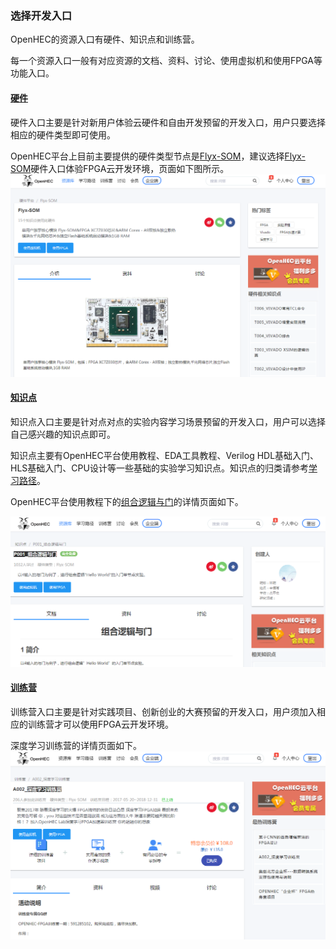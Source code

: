 ### 选择开发入口

OpenHEC的资源入口有硬件、知识点和训练营。

每一个资源入口一般有对应资源的文档、资料、讨论、使用虚拟机和使用FPGA等功能入口。

#### [硬件](#)

硬件入口主要是针对新用户体验云硬件和自由开发预留的开发入口，用户只要选择相应的硬件类型即可使用。

OpenHEC平台上目前主要提供的硬件类型节点是[Flyx-SOM](http://www.iopenhec.com/#!/hardware/000020161019000000000012)，建议选择[Flyx-SOM](http://www.iopenhec.com/#!/hardware/000020161019000000000012)硬件入口体验FPGA云开发环境，页面如下图所示。![](/assets/flyxsom_page.png)



#### [**知识点**](http://www.iopenhec.com/#!/experiment/)

知识点入口主要是针对点对点的实验内容学习场景预留的开发入口，用户可以选择自己感兴趣的知识点即可。

知识点主要有OpenHEC平台使用教程、EDA工具教程、Verilog HDL基础入门、HLS基础入门、CPU设计等一些基础的实验学习知识点。知识点的归类请参考[学习路径](http://www.iopenhec.com/#!/studyroute/)。

OpenHEC平台使用教程下的[组合逻辑与门](http://www.iopenhec.com/#!/experiment/000020170401000000000006)的详情页面如下。

![](/assets/zuheluoji.png)


#### [**训练营**](http://www.iopenhec.com/#!/event/)

训练营入口主要是针对实践项目、创新创业的大赛预留的开发入口，用户须加入相应的训练营才可以使用FPGA云开发环境。

深度学习训练营的详情页面如下。![](/assets/shenduxuexi.png)



#### 

#### 

#### 



